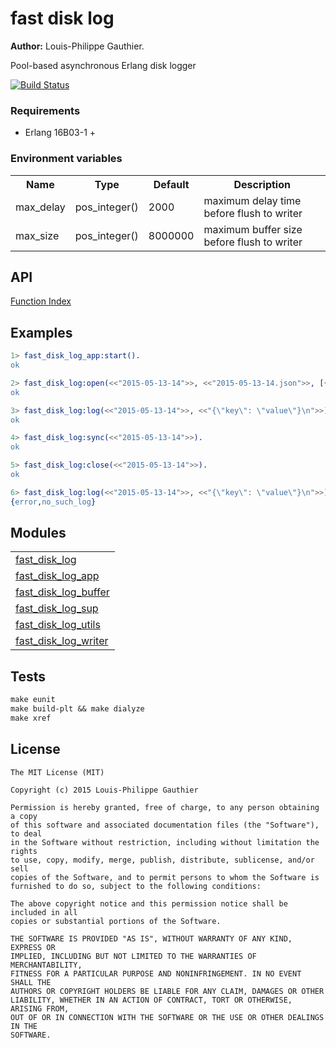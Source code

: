 # fast disk log

__Author:__ Louis-Philippe Gauthier.

Pool-based asynchronous Erlang disk logger

[![Build Status](https://travis-ci.org/lpgauth/fast_disk_log.svg?branch=master)](https://travis-ci.org/lpgauth/fast_disk_log)

### Requirements

* Erlang 16B03-1 +

### Environment variables

<table width="100%">
  <theader>
    <th>Name</th>
    <th>Type</th>
    <th>Default</th>
    <th>Description</th>
  </theader>
  <tr>
    <td>max_delay</td>
    <td>pos_integer()</td>
    <td>2000</td>
    <td>maximum delay time before flush to writer</td>
  </tr>
  <tr>
    <td>max_size</td>
    <td>pos_integer()</td>
    <td>8000000</td>
    <td>maximum buffer size before flush to writer</td>
  </tr>
</table>

## API
<a href="http://github.com/lpgauth/fast_disk_log/blob/master/doc/fast_disk_log.md#index" class="module">Function Index</a>

## Examples

```erlang
1> fast_disk_log_app:start().
ok

2> fast_disk_log:open(<<"2015-05-13-14">>, <<"2015-05-13-14.json">>, [{pool_size, 8}]).
ok

3> fast_disk_log:log(<<"2015-05-13-14">>, <<"{\"key\": \"value\"}\n">>).
ok

4> fast_disk_log:sync(<<"2015-05-13-14">>).
ok

5> fast_disk_log:close(<<"2015-05-13-14">>).
ok

6> fast_disk_log:log(<<"2015-05-13-14">>, <<"{\"key\": \"value\"}\n">>).
{error,no_such_log}
```

## Modules

<table width="100%" border="0" summary="list of modules">
  <tr>
    <td><a href="http://github.com/lpgauth/fast_disk_logger/blob/master/doc/fast_disk_log.md" class="module">fast_disk_log</a></td>
  </tr>
  <tr>
    <td><a href="http://github.com/lpgauth/fast_disk_logger/blob/master/doc/fast_disk_log_app.md" class="module">fast_disk_log_app</a></td>
  </tr>
  <tr>
    <td><a href="http://github.com/lpgauth/fast_disk_logger/blob/master/doc/fast_disk_log_buffer.md" class="module">fast_disk_log_buffer</a></td>
  </tr>
  <tr><td><a href="http://github.com/lpgauth/fast_disk_logger/blob/master/doc/fast_disk_log_sup.md" class="module">fast_disk_log_sup</a></td></tr>
  <tr>
    <td><a href="http://github.com/lpgauth/fast_disk_logger/blob/master/doc/fast_disk_log_utils.md" class="module">fast_disk_log_utils</a></td>
  </tr>
  <tr>
    <td><a href="http://github.com/lpgauth/fast_disk_logger/blob/master/doc/fast_disk_log_writer.md" class="module">fast_disk_log_writer</a></td>
  </tr>
</table>

## Tests

```makefile
make eunit
make build-plt && make dialyze
make xref
```

## License

```license
The MIT License (MIT)

Copyright (c) 2015 Louis-Philippe Gauthier

Permission is hereby granted, free of charge, to any person obtaining a copy
of this software and associated documentation files (the "Software"), to deal
in the Software without restriction, including without limitation the rights
to use, copy, modify, merge, publish, distribute, sublicense, and/or sell
copies of the Software, and to permit persons to whom the Software is
furnished to do so, subject to the following conditions:

The above copyright notice and this permission notice shall be included in all
copies or substantial portions of the Software.

THE SOFTWARE IS PROVIDED "AS IS", WITHOUT WARRANTY OF ANY KIND, EXPRESS OR
IMPLIED, INCLUDING BUT NOT LIMITED TO THE WARRANTIES OF MERCHANTABILITY,
FITNESS FOR A PARTICULAR PURPOSE AND NONINFRINGEMENT. IN NO EVENT SHALL THE
AUTHORS OR COPYRIGHT HOLDERS BE LIABLE FOR ANY CLAIM, DAMAGES OR OTHER
LIABILITY, WHETHER IN AN ACTION OF CONTRACT, TORT OR OTHERWISE, ARISING FROM,
OUT OF OR IN CONNECTION WITH THE SOFTWARE OR THE USE OR OTHER DEALINGS IN THE
SOFTWARE.
```
